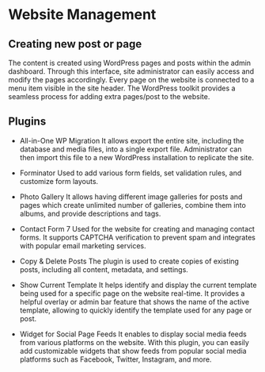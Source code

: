 # Website Management

## Creating new post or page
The content is created using WordPress pages and posts within the admin dashboard. Through this interface, site administrator can easily access and modify the pages accordingly. Every page on the website is connected to a menu item visible in the site header. The WordPress toolkit provides a seamless process for adding extra pages/post to the website.

## Plugins
+ All-in-One WP Migration
It allows export the entire site, including the database and media files, into a single export file. Administrator can then import this file to a new WordPress installation to replicate the site.

+ Forminator
Used to add various form fields, set validation rules, and customize form layouts.

+ Photo Gallery
It allows having different image galleries for posts and pages which create unlimited number of galleries, combine them into albums, and provide descriptions and tags.

+ Contact Form 7
Used for the website for creating and managing contact forms. It supports CAPTCHA verification to prevent spam and integrates with popular email marketing services.

+ Copy & Delete Posts
The plugin is used to create copies of existing posts, including all content, metadata, and settings.

+ Show Current Template
It helps identify and display the current template being used for a specific page on the website real-time. It provides a helpful overlay or admin bar feature that shows the name of the active template, allowing to quickly identify the template used for any page or post.

+ Widget for Social Page Feeds
It enables to display social media feeds from various platforms on the website. With this plugin, you can easily add customizable widgets that show feeds from popular social media platforms such as Facebook, Twitter, Instagram, and more.